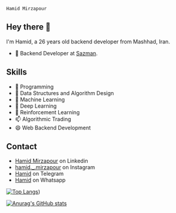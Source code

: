 `Hamid Mirzapour`

## Hey there 👋

I'm Hamid, a 26 years old backend developer from Mashhad, Iran.

- 🧭 Backend Developer at [Sazman](https://sazman.org).


## Skills 
- 🔭 Programming
- 🌱 Data Structures and Algorithm Design
- 👯 Machine Learning
- 🤔 Deep Learning
- 💬 Reinforcement Learning
- 📫 Algorithmic Trading
- 😄 Web Backend Development

## Contact
- [Hamid Mirzapour]() on Linkedin
- [hamid._.mirzapour](https://instagram.com/hamid._.mirzapour) on Instagram
- [Hamid](https://t.me/hmd_mrzpr) on Telegram
- [Hamid](https://wa.me/+989222390445) on Whatsapp


[![Top Langs](https://github-readme-stats.vercel.app/api/top-langs/?username=Hamidmirzapour&langs_count=10&layout=compact)](https://github.com/Hamidmirzapour/github-readme-stats))


[![Anurag's GitHub stats](https://github-readme-stats.vercel.app/api?username=Hamidmirzapour&show_icons=true&theme=slateorange)](https://github.com/Hamidmirzapour/github-readme-stats)
